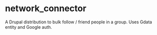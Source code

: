 network_connector
=================

A Drupal distribution to bulk follow / friend people in a group. Uses Gdata entity and Google auth.